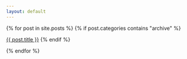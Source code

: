 ```yaml
---
layout: default
---
```


{% for post in site.posts %}
{% if post.categories contains "archive" %}

<a href="{{ post.url }}">{{ post.title }}</a>
{% endif %}

{% endfor %}
